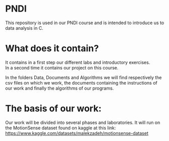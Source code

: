 # PNDI
This repository is used in our PNDI course and is intended to introduce us to data analysis in C.

# What does it contain?
It contains in a first step our different labs and introductory exercises.  
In a second time it contains our project on this course.

In the folders Data, Documents and Algorithms we will find respectively the csv files on which we work, the documents containing the instructions of our work and finally the algorithms of our programs.

# The basis of our work:
Our work will be divided into several phases and laboratories. It will run on the MotionSense dataset found on kaggle at this link:  
https://www.kaggle.com/datasets/malekzadeh/motionsense-dataset
